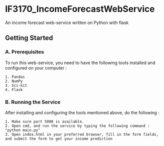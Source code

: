 # IF3170_IncomeForecastWebService
An income forecast web-service written on Python with flask

## Getting Started

### A. Prerequisites

To run this web-service, you need to have the following tools installed and configured on your computer : 

    1. Pandas
    2. NumPy 
    3. Sci-kit
    4. Flask

### B. Running the Service

After installing and configuring the tools mentioned above, do the following :

    1. Make sure port 5000 is available. 
    2. Open cmd, and run the service by typing the following command : "python main.py"
    3. Open index.html in your preferred browser, fill in the form fields, and submit the form to get your income prediction
